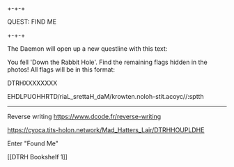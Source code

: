 ## 

+-+-+

QUEST: FIND ME

+-+-+

The Daemon will open up a new questline with this text:

You fell 'Down the Rabbit Hole'. Find the remaining flags hidden in the photos! All flags will be in this format:

DTRHXXXXXXXX

EHDLPUOHHRTD/riaL_srettaH_daM/krowten.noloh-stit.acoyc//:sptth

---

Reverse writing
https://www.dcode.fr/reverse-writing

https://cyoca.tits-holon.network/Mad_Hatters_Lair/DTRHHOUPLDHE

Enter "Found Me"

[[DTRH Bookshelf 1]]